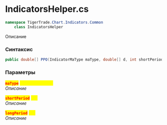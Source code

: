 
# IndicatorsHelper.cs
```csharp
namespace TigerTrade.Chart.Indicators.Common  
    class IndicatorsHelper
```

Описание

### Синтаксис
```csharp
public double[] PPO(IndicatorMaType maType, double[] d, int shortPeriod, int longPeriod)
```

### Параметры  
<mark style="color:red;">**`maType`**</mark> <mark style="color:yellow;">`IndicatorMaType`</mark>  
 *Описание*  
  
<mark style="color:red;">**`shortPeriod`**</mark> <mark style="color:yellow;">`int`</mark>  
 *Описание*  
  
<mark style="color:red;">**`longPeriod`**</mark> <mark style="color:yellow;">`int`</mark>  
 *Описание*  
  

                    
                    